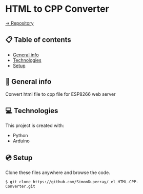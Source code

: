 # HTML to CPP Converter

[-> Repository](https://github.com/SimonDuperray/_el_HTML-CPP-Converter)

## :clipboard: Table of contents
* [General info](#general-info)
* [Technologies](#technologies)
* [Setup](#setup)

## :page_facing_up: General info
Convert html file to cpp file for ESP8266 web server
	
## :computer: Technologies
This project is created with:
* Python 
* Arduino
	
## :cd: Setup
Clone these files anywhere and browse the code.
```batch
$ git clone https://github.com/SimonDuperray/_el_HTML-CPP-Converter.git
```

